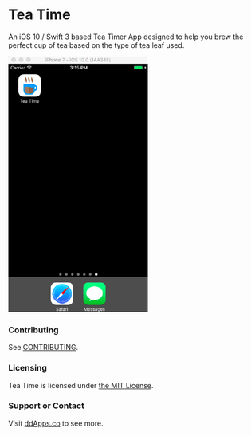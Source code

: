 # Tea Time
An iOS 10 / Swift 3 based Tea Timer App designed to help you brew the perfect cup of tea based on the type of tea leaf used.

![](art/screenshot/teatime04.gif?raw=true)

### Contributing
See [CONTRIBUTING](CONTRIBUTING.md).

### Licensing
Tea Time is licensed under [the MIT License](LICENSE).

### Support or Contact
Visit [ddApps.co](http://ddapps.co) to see more.